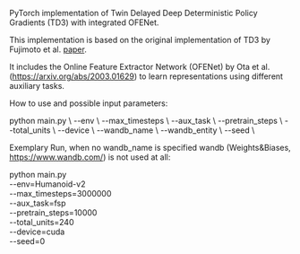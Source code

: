 PyTorch implementation of Twin Delayed Deep Deterministic Policy Gradients (TD3) with integrated OFENet. 

This implementation is based on the original implementation of TD3 by Fujimoto et al. [paper](https://arxiv.org/abs/1802.09477).

It includes the Online Feature Extractor Network (OFENet) by Ota et al. (https://arxiv.org/abs/2003.01629) 
to learn representations using different auxiliary tasks.


How to use and possible input parameters:

python main.py \\
	--env	\\
	--max_timesteps	\\
	--aux_task		\\
	--pretrain_steps	\\
	--total_units		\\
	--device            \\
	--wandb_name		\\
	--wandb_entity   \\
	--seed			\\
	
Exemplary Run, when no wandb_name is specified wandb (Weights&Biases, https://www.wandb.com/) is not used at all:

python main.py \
	--env=Humanoid-v2 \
	--max_timesteps=3000000 \
	--aux_task=fsp \
	--pretrain_steps=10000 \
	--total_units=240 \
	--device=cuda \
	--seed=0
	

